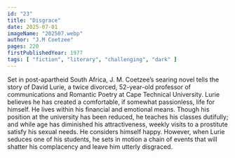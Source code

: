 ```yaml
---
id: "23"
title: "Disgrace"
date: 2025-07-01
imageName: "202507.webp"
author: "J.M Coetzee"
pages: 220
firstPublishedYear: 1977
tags: [ "fiction", "literary", "challenging", "dark" ]
---
```

Set in post-apartheid South Africa, J. M. Coetzee’s searing novel tells the story of David Lurie, a twice divorced, 52-year-old professor of communications and Romantic Poetry at Cape Technical University. Lurie believes he has created a comfortable, if somewhat passionless, life for himself. He lives within his financial and emotional means. Though his position at the university has been reduced, he teaches his classes dutifully; and while age has diminished his attractiveness, weekly visits to a prostitute satisfy his sexual needs. He considers himself happy. However, when Lurie seduces one of his students, he sets in motion a chain of events that will shatter his complacency and leave him utterly disgraced.